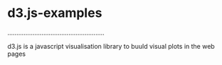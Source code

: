 # d3.js-examples

......................................................

d3.js is a javascript visualisation library to buuld visual plots in the web pages
